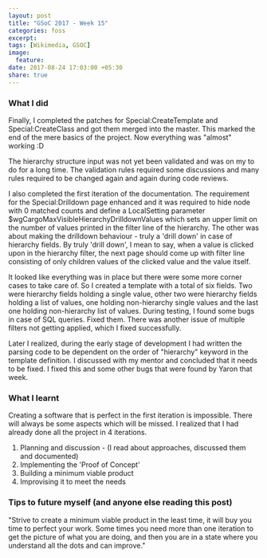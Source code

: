 ```yaml
---
layout: post
title: "GSoC 2017 - Week 15"
categories: foss
excerpt:
tags: [Wikimedia, GSOC]
image:
  feature:
date: 2017-08-24 17:03:00 +05:30
share: true
---
```


### What I did

Finally, I completed the patches for Special:CreateTemplate and Special:CreateClass and got them merged into the master. This marked the end of the mere basics of the project. Now everything was "almost" working :D

The hierarchy structure input was not yet been validated and was on my to do for a long time. The validation rules required some discussions and many rules required to be changed again and again during code reviews. 

I also completed the first iteration of the documentation. The requirement for the Special:Drilldown page enhanced and it was required to hide node with 0 matched counts and define a LocalSetting parameter $wgCargoMaxVisibleHierarchyDrilldownValues which sets an upper limit on the number of values printed in the filter line of the hierarchy. The other was about making the drilldown behaviour - truly a 'drill down' in case of hierarchy fields.  By truly 'drill down', I mean to say, when a value is clicked upon in the hierarchy filter, the next page should come up with filter line consisting of only children values of the clicked value and the value itself.

It looked like everything was in place but there were some more corner cases to take care of. So I created a template with a total of six fields. Two were hierarchy fields holding a single value, other two were hierarchy fields holding a list of values, one holding non-hierarchy single values and the last one holding non-hierarchy list of values. During testing, I found some bugs in case of SQL queries. Fixed them. There was another issue of multiple filters not getting applied, which I fixed successfully.

Later I realized, during the early stage of development I had written the parsing code to be dependent on the order of "hierarchy" keyword in the template definition. I discussed with my mentor and concluded that it needs to be fixed. I fixed this and some other bugs that were found by Yaron that week.

### What I learnt

Creating a software that is perfect in the first iteration is impossible. There will always be some aspects which will be missed. I realized that I had already done all the project in 4 iterations.
1. Planning and discussion - (I read about approaches, discussed them and documented)
2. Implementing the 'Proof of Concept'
3. Building a minimum viable product
4. Improvising it to meet the needs


### Tips to future myself (and anyone else reading this post)

"Strive to create a minimum viable product in the least time, it will buy you time to perfect your work. Some times you need more than one iteration to get the picture of what you are doing, and then you are in a state where you understand all the dots and can improve."
